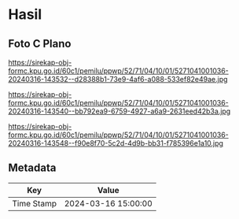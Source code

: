 # Hasil

## Foto C Plano

https://sirekap-obj-formc.kpu.go.id/60c1/pemilu/ppwp/52/71/04/10/01/5271041001036-20240316-143532--d28388b1-73e9-4af6-a088-533ef82e49ae.jpg

https://sirekap-obj-formc.kpu.go.id/60c1/pemilu/ppwp/52/71/04/10/01/5271041001036-20240316-143540--bb792ea9-6759-4927-a6a9-2631eed42b3a.jpg

https://sirekap-obj-formc.kpu.go.id/60c1/pemilu/ppwp/52/71/04/10/01/5271041001036-20240316-143548--f90e8f70-5c2d-4d9b-bb31-f785396e1a10.jpg


## Metadata

| Key        | Value               |
| ---------- | ------------------- |
| Time Stamp | 2024-03-16 15:00:00 |



